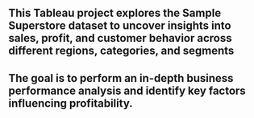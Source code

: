 ## This Tableau project explores the Sample Superstore dataset to uncover insights into sales, profit, and customer behavior across different regions, categories, and segments
## The goal is to perform an in-depth business performance analysis and identify key factors influencing profitability.
